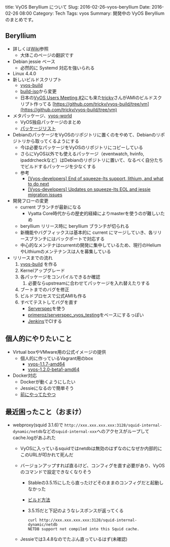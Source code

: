 title: VyOS Beryllium について
Slug: 2016-02-26-vyos-beryllium
Date: 2016-02-26 08:00
Category: Tech
Tags: vyos
Summary: 開発中の VyOS Berylliumのまとめです。

## Beryllium

* 詳しくは[Wiki](http://vyos.net/wiki/Beryllium)参照
    * 大体このページの翻訳です
* Debian jessie ベース
    * 必然的に Systemd 対応を強いられる
* Linux 4.4.0
* 新しいビルドスクリプト
    * [vyos-build][vyos-build]
    * [build-iso](https://github.com/vyos/build-iso)から変更
    * 日本の[VyOS Users Meeting #2](http://vyosjp.connpass.com/event/9667/)にも来た[trickv](https://twitter.com/trickv)さんがAMIのビルドスクリプト作ってる [https://github.com/trickv/vyos-build/tree/vm](https://github.com/trickv/vyos-build/tree/vm)
* メタパッケージ、[vyos-world](https://github.com/vyos/vyos-world)
    * VyOS独自パッケージのまとめ
    * [パッケージリスト](https://github.com/vyos/vyos-world/blob/current/debian/control)
* DebianのパッケージをVyOSのリポジトリに置くのをやめて、Debianのリポジトリから取ってくるようにする
    * 今は必要なパッケージをVyOSのリポジトリにコピーしている
    * さらにVyOS以外でも使えるパッケージ（eventwatch, hvinfo, ipaddrcheckなど）はDebianのリポジトリに置いて、なるべく自分たちでビルドするパッケージを少なくする
    * 参考
        * [[Vyos-developers] End of squeeze-lts support, lithium,  and what to do next](https://lists.tuxis.nl/pipermail/vyos-developers/2016-January/000150.html)
        * [[Vyos-developers] Updates on squeeze-lts EOL and jessie migration issues](https://lists.tuxis.nl/pipermail/vyos-developers/2016-January/000177.html)
* 開発フローの変更
    * current ブランチが最新になる
        * Vyatta Core時代からの歴史的経緯によりmasterを使うのが難しいため
    * beryllium リリース時に beryllium ブランチが切られる
    * 新機能やバグフィックスは基本的に current にマージしていき、各リリースブランチにはバックポートで対応する
    * 中心的なメンテナはcurrentの開発に集中しているため、現行のHeliumやLithiumのメンテナンスは人を募集している
* リリースまでの流れ
    1. [vyos-build][vyos-build] を作る
    2. Kernelアップグレード
    3. 各パッケージをコンパイルできるか確認
        1. 必要ならupstreamに合わせてパッケージを入れ替えたりする
    4. ブートまでのバグを修正
    5. ビルドプロセスで公式AMIも作る
    6. すべてテストしてバグを直す
        * [Serverspec](https://github.com/mizzy/serverspec)を使う
        * [primeroz/serverspec_vyos_testing](https://github.com/primeroz/serverspec_vyos_testing)をベースにするっぽい
        * [Jenkins](https://ci.vyos.net/)でCIする

## 個人的にやりたいこと

* Virtual boxやVMware用の公式イメージの提供
    * 個人的に作っているVagrant用のbox
        * [vyos-1.1.7-amd64](https://atlas.hashicorp.com/higebu/boxes/vyos-1.1.7-amd64)
        * [vyos-1.2.0-beta1-amd64](https://atlas.hashicorp.com/higebu/boxes/vyos-1.2.0-beta1-amd64)
* Docker対応
    * Dockerが動くようにしたい
    * Jessieになるので簡単そう
    * [前にやってたやつ](blog/2014/12/10/docker-on-vyos/)

## 最近困ったこと（おまけ）

* webproxy(squid 3.1.6)で `http://xxx.xxx.xxx.xxx:3128/squid-internal-dynamic/netdb`などの`squid-internal-xxx`へのアクセスがループしてcache.logがあふれた
    * VyOSに入っているsquidではnetdbは無効のはずなのになぜか内部的にこのURLが叩かれて死んだ
    * バージョンアップすれば直るけど、コンフィグを直す必要があり、VyOSのコマンドで設定できなくなりそう
        * Stableの3.5.15にしたら直ったけどそのままのコンフィグだと起動しなかった
        * [ビルド方法](https://gist.github.com/higebu/2cb3c4c8fc1e236716ce)
        * 3.5.15だと下記のようなレスポンスが返ってくる

            ```
            curl http://xxx.xxx.xxx.xxx:3128/squid-internal-dynamic/netdb                                                                                       
            NETDB support not compiled into this Squid cache.
            ```

    * Jessieでは3.4.8なのでたぶん直っているはず(未確認)

 [vyos-build]: https://github.com/vyos/vyos-buld

